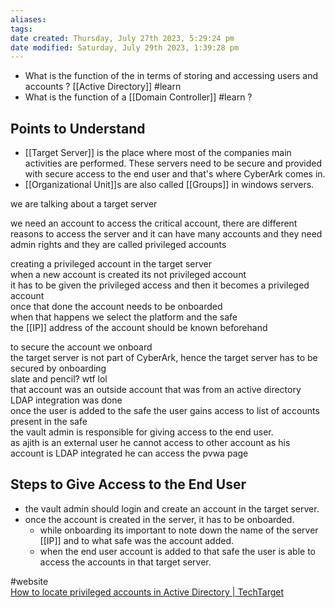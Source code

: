 ```yaml
---
aliases: 
tags: 
date created: Thursday, July 27th 2023, 5:29:24 pm
date modified: Saturday, July 29th 2023, 1:39:28 pm
---
```


- What is the function of the in terms of storing and accessing users and accounts ? [[Active Directory]] #learn
- What is the function of a [[Domain Controller]] #learn ?

## Points to Understand

- [[Target Server]] is the place where most of the companies main activities are performed. These servers need to be secure and provided with secure access to the end user and that's where CyberArk comes in.
- [[Organizational Unit]]s are also called [[Groups]] in windows servers.

we are talking about a target server

we need an account to access the critical account, there are different reasons to access the server and it can have many accounts and they need admin rights and they are called privileged accounts

creating a privileged account in the target server  
when a new account is created its not privileged account  
it has to be given the privileged access and then it becomes a privileged account  
once that done the account needs to be onboarded  
when that happens we select the platform and the safe  
the [[IP]] address of the account should be known beforehand

to secure the account we onboard  
the target server is not part of CyberArk, hence the target server has to be secured by onboarding  
slate and pencil? wtf lol  
that account was an outside account that was from an active directory LDAP integration was done  
once the user is added to the safe the user gains access to list of accounts present in the safe  
the vault admin is responsible for giving access to the end user.  
as ajith is an external user he cannot access to other account as his account is LDAP integrated he can access the pvwa page

## Steps to Give Access to the End User

- the vault admin should login and create an account in the target server.
- once the account is created in the server, it has to be onboarded.
    - while onboarding its important to note down the name of the server [[IP]] and to what safe was the account added.
    - when the end user account is added to that safe the user is able to access the accounts in that target server.





#website  
[How to locate privileged accounts in Active Directory | TechTarget](https://www.techtarget.com/searchwindowsserver/tip/How-to-locate-privileged-accounts-in-Active-Directory)
